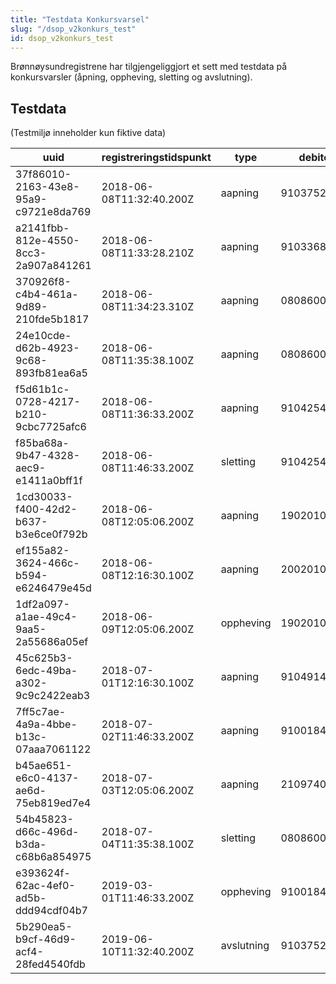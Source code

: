 ```yaml
---
title: "Testdata Konkursvarsel"
slug: "/dsop_v2konkurs_test"
id: dsop_v2konkurs_test
---
```


Brønnøysundregistrene har tilgjengeliggjort et sett med testdata på konkursvarsler (åpning, oppheving, sletting og avslutning).

## Testdata

(Testmiljø inneholder kun fiktive data)

| uuid | registreringstidspunkt | type | debitor     |
| -------------------------------------- | --------------------------- | ------------ |-------------|
| 37f86010-2163-43e8-95a9-c9721e8da769 | 2018-06-08T11:32:40.200Z | aapning | 910375237   |
| a2141fbb-812e-4550-8cc3-2a907a841261 | 2018-06-08T11:33:28.210Z | aapning | 910336819   |
| 370926f8-c4b4-461a-9d89-210fde5b1817 | 2018-06-08T11:34:23.310Z | aapning | 08086001471 |
| 24e10cde-d62b-4923-9c68-893fb81ea6a5 | 2018-06-08T11:35:38.100Z | aapning | 08086002265 |
| f5d61b1c-0728-4217-b210-9cbc7725afc6 | 2018-06-08T11:36:33.200Z | aapning | 910425463   |
| f85ba68a-9b47-4328-aec9-e1411a0bff1f | 2018-06-08T11:46:33.200Z | sletting | 910425463   |
| 1cd30033-f400-42d2-b637-b3e6ce0f792b | 2018-06-08T12:05:06.200Z | aapning | 19020101140 |
| ef155a82-3624-466c-b594-e6246479e45d | 2018-06-08T12:16:30.100Z | aapning | 20020101351 |
| 1df2a097-a1ae-49c4-9aa5-2a55686a05ef | 2018-06-09T12:05:06.200Z | oppheving | 19020101140 |
| 45c625b3-6edc-49ba-a302-9c9c2422eab3 | 2018-07-01T12:16:30.100Z | aapning | 910491482   |
| 7ff5c7ae-4a9a-4bbe-b13c-07aaa7061122 | 2018-07-02T11:46:33.200Z | aapning | 910018469   |
| b45ae651-e6c0-4137-ae6d-75eb819ed7e4 | 2018-07-03T12:05:06.200Z | aapning | 21097400153 |
| 54b45823-d66c-496d-b3da-c68b6a854975 | 2018-07-04T11:35:38.100Z | sletting | 08086002265 |
| e393624f-62ac-4ef0-ad5b-ddd94cdf04b7 | 2019-03-01T11:46:33.200Z | oppheving | 910018469   |
| 5b290ea5-b9cf-46d9-acf4-28fed4540fdb | 2019-06-10T11:32:40.200Z | avslutning | 910375237   |
